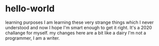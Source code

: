 # hello-world
learning purposes
I am learning these very strange things which I never understood and now I hope I'm smart enough to get it right. It's a 2020 challange for myself.
my changes here are a bit like a dairy
I'm not a programmer, I am a writer. 
